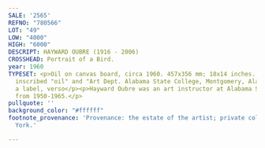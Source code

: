 ```yaml
---
SALE: '2565'
REFNO: "780566"
LOT: "49"
LOW: "4000"
HIGH: "6000"
DESCRIPT: HAYWARD OUBRE (1916 - 2006)
CROSSHEAD: Portrait of a Bird.
year: 1960
TYPESET: <p>Oil on canvas board, circa 1960. 457x356 mm; 18x14 inches. Signed, titled,
  inscribed "oil" and "Art Dept. Alabama State College, Montgomery, Ala" in ink on
  a label, verso</p><p>Hayward Oubre was an art instructor at Alabama State College
  from 1950-1965.</p>
pullquote: ''
background_color: "#ffffff"
footnote_provenance: 'Provenance: the estate of the artist; private collection, New
  York.'

---
```

